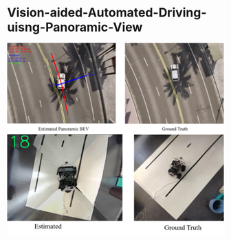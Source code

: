 # Vision-aided-Automated-Driving-uisng-Panoramic-View
<img align="center" src="images/bev_simulation.png" width="750">
<img align="center" src="images/bev_hardware.png" width="750">
